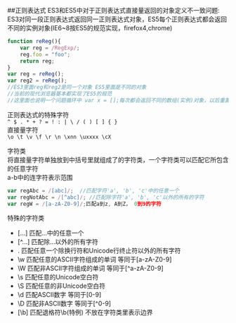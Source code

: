 ##正则表达式
ES3和ES5中对于正则表达式直接量返回的对象定义不一致问题:   
ES3对同一段正则表达式返回同一正则表达式对象，ES5每个正则表达式都会返回不同的实例对象(IE6~8按ES5的规范实现，firefox4,chrome)
```javascript
function reReg(){
	var reg = /RegExp/;
	reg.foo = "foo";
	return reg;
}
var reg = reReg();
var reg2 = reReg();
//ES3里面reg和reg2是同一个对象 ES5里面是不同的对象
//当前的现代浏览器基本都实现了ES5的规范
//这里面也说明一个问题循环中 var x = [];每次都会返回不同的数组(实例)对象，以后重置数组要用 x.length = 0;
```
     
正则表达式的特殊字符   
<code>^ $ . * + ? = ! : | \ / ( ) [ ] { }</code>   
直接量字符   
<code>\o \t \v \f \r \n \xnn \uxxxx \cX </code>   
    
    
字符类  
将直接量字符单独放到中括号里就组成了的字符类，一个字符类可以匹配它所包含的任意字符   
a-b中的连字符表示范围
```javascript
var regAbc = /[abc]/;  //匹配字符'a', 'b', 'c'中的任意一个
var regNotAbc = /[^abc]/; //匹配除字符'a', 'b', 'c'以外的所有的字符
var regW = /[a-zA-Z0-9]/;匹配a到z, A到Z， 0到9的字符
```
特殊的字符类  
*   [...]  匹配...中的任意一个
*   [^...] 匹配除...以外的所有字符
*   .      匹配任意一个除换行符和Unicode行终止符以外的所有字符
*   \w     匹配任意的ASCII字符组成的单词  等同于[a-zA-Z0-9]
*   \W     匹配非ASCII字符组成的单词      等同于[^a-zA-Z0-9]
*   \s     匹配任意的Unicode空白符    
*   \S     匹配任意的非Unicode空白符
*   \d     匹配ASCII数字                 等同于[0-9]
*   \D     匹配非ASCII数字               等同于[^0-9]
*   [\b]   匹配退格符\b(特例)                 不放在字符类里表示边界


